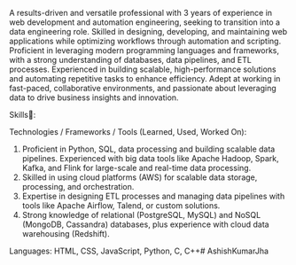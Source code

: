 A results-driven and versatile professional with 3 years of experience in web development and automation engineering, seeking to transition into a data engineering role. Skilled in designing, developing, and maintaining web applications while optimizing workflows through automation and scripting. Proficient in leveraging modern programming languages and frameworks, with a strong understanding of databases, data pipelines, and ETL processes. Experienced in building scalable, high-performance solutions and automating repetitive tasks to enhance efficiency. Adept at working in fast-paced, collaborative environments, and passionate about leveraging data to drive business insights and innovation.

Skills🚀:

Technologies / Frameworks / Tools (Learned, Used, Worked On):
1. Proficient in Python, SQL, data processing and building scalable data pipelines.
Experienced with big data tools like Apache Hadoop, Spark, Kafka, and Flink for large-scale and real-time data processing.
2. Skilled in using cloud platforms (AWS) for scalable data storage, processing, and orchestration.
3. Expertise in designing ETL processes and managing data pipelines with tools like Apache Airflow, Talend, or custom solutions.
4. Strong knowledge of relational (PostgreSQL, MySQL) and NoSQL (MongoDB, Cassandra) databases, plus experience with cloud data warehousing (Redshift).

Languages:
HTML, CSS, JavaScript, Python, C, C++# AshishKumarJha
